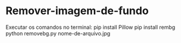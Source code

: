 # Remover-imagem-de-fundo

Executar os comandos no terminal:
pip install Pillow
pip install rembg
python removebg.py nome-de-arquivo.jpg
